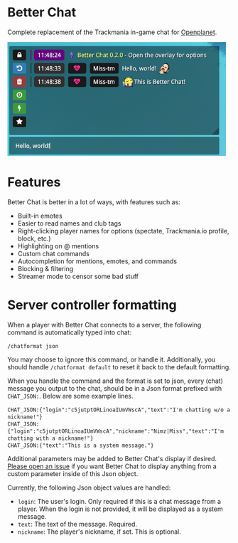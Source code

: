 # Better Chat
Complete replacement of the Trackmania in-game chat for [Openplanet](https://openplanet.nl/).

![](.github/screenshot.png)

# Features
Better Chat is better in a lot of ways, with features such as:

* Built-in emotes
* Easier to read names and club tags
* Right-clicking player names for options (spectate, Trackmania.io profile, block, etc.)
* Highlighting on @ mentions
* Custom chat commands
* Autocompletion for mentions, emotes, and commands
* Blocking & filtering
* Streamer mode to censor some bad stuff

# Server controller formatting
When a player with Better Chat connects to a server, the following command is automatically typed into chat:

	/chatformat json

You may choose to ignore this command, or handle it. Additionally, you should handle `/chatformat default` to reset it back to the default formatting.

When you handle the command and the format is set to json, every (chat) message you output to the chat, should be in a Json format prefixed with `CHAT_JSON:`. Below are some example lines.

	CHAT_JSON:{"login":"c5jutptORLinoaIUmVWscA","text":"I'm chatting w/o a nickname!"}
	CHAT_JSON:{"login":"c5jutptORLinoaIUmVWscA","nickname":"Nimz|Miss","text":"I'm chatting with a nickname!"}
	CHAT_JSON:{"text":"This is a system message."}

Additional parameters may be added to Better Chat's display if desired. [Please open an issue](https://github.com/codecat/tm-better-chat/issues/new) if you want Better Chat to display anything from a custom parameter inside of this Json object.

Currently, the following Json object values are handled:

* `login`: The user's login. Only required if this is a chat message from a player. When the login is not provided, it will be displayed as a system message.
* `text`: The text of the message. Required.
* `nickname`: The player's nickname, if set. This is optional.
